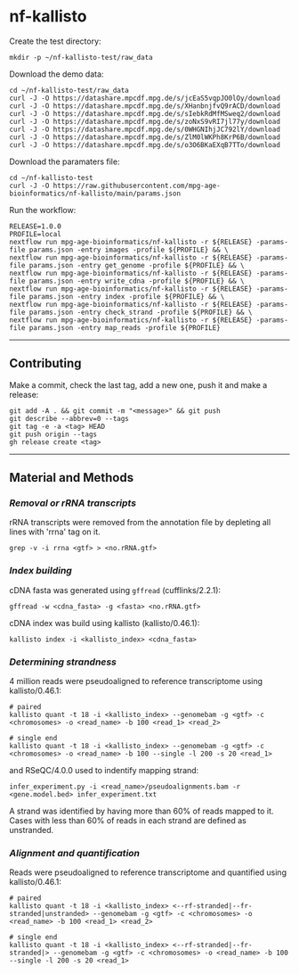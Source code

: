 # nf-kallisto

Create the test directory:
```
mkdir -p ~/nf-kallisto-test/raw_data
```

Download the demo data:
```
cd ~/nf-kallisto-test/raw_data
curl -J -O https://datashare.mpcdf.mpg.de/s/jcEaS5vqpJO0lOy/download
curl -J -O https://datashare.mpcdf.mpg.de/s/XHanbnjfvQ9rACD/download
curl -J -O https://datashare.mpcdf.mpg.de/s/sIebkRdMfMSweq2/download
curl -J -O https://datashare.mpcdf.mpg.de/s/zoNxS9vRI7jl77y/download
curl -J -O https://datashare.mpcdf.mpg.de/s/0WHGNIhjJC792lY/download
curl -J -O https://datashare.mpcdf.mpg.de/s/ZlM0lWKPh8KrP6B/download
curl -J -O https://datashare.mpcdf.mpg.de/s/o3O6BKaEXqB7TTo/download
```

Download the paramaters file:
```
cd ~/nf-kallisto-test
curl -J -O https://raw.githubusercontent.com/mpg-age-bioinformatics/nf-kallisto/main/params.json
```

Run the workflow:
```
RELEASE=1.0.0
PROFILE=local
nextflow run mpg-age-bioinformatics/nf-kallisto -r ${RELEASE} -params-file params.json -entry images -profile ${PROFILE} && \
nextflow run mpg-age-bioinformatics/nf-kallisto -r ${RELEASE} -params-file params.json -entry get_genome -profile ${PROFILE} && \
nextflow run mpg-age-bioinformatics/nf-kallisto -r ${RELEASE} -params-file params.json -entry write_cdna -profile ${PROFILE} && \
nextflow run mpg-age-bioinformatics/nf-kallisto -r ${RELEASE} -params-file params.json -entry index -profile ${PROFILE} && \
nextflow run mpg-age-bioinformatics/nf-kallisto -r ${RELEASE} -params-file params.json -entry check_strand -profile ${PROFILE} && \
nextflow run mpg-age-bioinformatics/nf-kallisto -r ${RELEASE} -params-file params.json -entry map_reads -profile ${PROFILE}
```

___


## Contributing

Make a commit, check the last tag, add a new one, push it and make a release:
```
git add -A . && git commit -m "<message>" && git push
git describe --abbrev=0 --tags
git tag -e -a <tag> HEAD
git push origin --tags
gh release create <tag> 
```

___


## Material and Methods

### *Removal or rRNA transcripts*

rRNA transcripts were removed from the annotation file by depleting all lines with 'rrna' tag on it.

```
grep -v -i rrna <gtf> > <no.rRNA.gtf>
```

### *Index building*

cDNA fasta was generated using `gffread` (cufflinks/2.2.1):

```
gffread -w <cdna_fasta> -g <fasta> <no.rRNA.gtf>
```

cDNA index was build using kallisto (kallisto/0.46.1):

```
kallisto index -i <kallisto_index> <cdna_fasta>
```

### *Determining strandness*

4 million reads were pseudoaligned to reference transcriptome using kallisto/0.46.1:

```
# paired
kallisto quant -t 18 -i <kallisto_index> --genomebam -g <gtf> -c <chromosomes> -o <read_name> -b 100 <read_1> <read_2>

# single end
kallisto quant -t 18 -i <kallisto_index> --genomebam -g <gtf> -c <chromosomes> -o <read_name> -b 100 --single -l 200 -s 20 <read_1>
```

and RSeQC/4.0.0 used to indentify mapping strand:

```
infer_experiment.py -i <read_name>/pseudoalignments.bam -r <gene.model.bed> infer_experiment.txt
```

A strand was identified by having more than 60% of reads mapped to it. Cases with less than 60% of reads in
each strand are defined as unstranded.

### *Alignment and quantification*

Reads were pseudoaligned to reference transcriptome and quantified using kallisto/0.46.1:

```
# paired
kallisto quant -t 18 -i <kallisto_index> <--rf-stranded|--fr-stranded|unstranded> --genomebam -g <gtf> -c <chromosomes> -o <read_name> -b 100 <read_1> <read_2>

# single end
kallisto quant -t 18 -i <kallisto_index> <--rf-stranded|--fr-stranded|> --genomebam -g <gtf> -c <chromosomes> -o <read_name> -b 100 --single -l 200 -s 20 <read_1>
```
